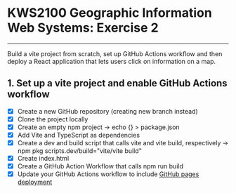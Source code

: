 # KWS2100 Geographic Information Web Systems: Exercise 2
---
Build a vite project from scratch, set up GitHub Actions workflow and then deploy a React application 
that lets users click on information on a map.

## 1. Set up a vite project and enable GitHub Actions workflow
-[X] Create a new GitHub repository (creating new branch instead)
-[X] Clone the project locally
-[X] Create an empty npm project -> echo {} > package.json
-[X] Add Vite and TypeScript as dependencies 
-[X] Create a dev and build script that calls vite and vite build, respectively -> npm pkg scripts.dev/build="vite/vite build"
-[X] Create index.html
-[X] Create a GitHub Action Workflow that calls npm run build
-[X] Update your GitHub Actions workflow to include [GitHub pages deployment](https://github.com/actions/deploy-pages)